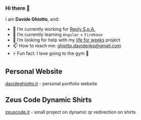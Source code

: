 ### Hi there 👋

I am **Davide Ghiotto**, and: 

- 🔭 I’m currently working for [Reply S.p.A.](https://www.reply.com/it/)
- 🌱 I’m currently learning `Angular` + `Firebase`
- 🤔 I’m looking for help with my [life for weeks](https://github.com/davide97g/life4weeks) project
- 📫 How to reach me: ghiotto.davidenko@gmail.com
- ⚡ Fun fact: I love going to the gym 💪

## Personal Website
[davideghiotto.it](https://davideghiotto.it) - personal portfolio website

## Zeus Code Dynamic Shirts
[zeuscode.it](https://zeuscode.it) - small project on dynamic qr redirection on shirts
